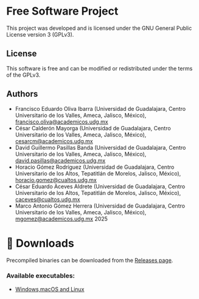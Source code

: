 # Free Software Project

This project was developed and is licensed under the GNU General Public License version 3 (GPLv3).

## License
This software is free and can be modified or redistributed under the terms of the GPLv3.

## Authors
 * Francisco Eduardo Oliva Ibarra (Universidad de Guadalajara, Centro Universitario de los Valles, Ameca, Jalisco, México), francisco.oliva@academicos.udg.mx
 * César Calderón Mayorga (Universidad de Guadalajara, Centro Universitario de los Valles, Ameca, Jalisco, México), cesarcm@academicos.udg.mx
 * David Guillermo Pasillas Banda (Universidad de Guadalajara, Centro Universitario de los Valles, Ameca, Jalisco, México), david.pasillas@academicos.udg.mx
 * Horacio Gómez Rodríguez (Universidad de Guadalajara, Centro Universitario de los Altos, Tepatitlán de Morelos, Jalisco, México), horacio.gomez@cualtos.udg.mx
 * César Eduardo Aceves Aldrete (Universidad de Guadalajara, Centro Universitario de los Altos, Tepatitlán de Morelos, Jalisco, México), caceves@cualtos.udg.mx
 * Marco Antonio Gómez Herrera (Universidad de Guadalajara, Centro Universitario de los Valles, Ameca, Jalisco, México), mgomez@academicos.udg.mx
2025

# 🚀 Downloads
Precompiled binaries can be downloaded from the [Releases page](https://github.com/FranciscoOliva/SIMMADLL/releases/tag/v1.0.0).

### Available executables:
- [Windows,macOS and Linux](https://github.com/FranciscoOliva/SIMMADLL/releases/download/v1.0.0/SIMMADLL.jar)